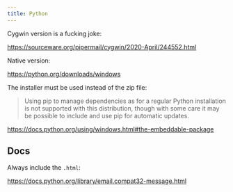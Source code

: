 ```yaml
---
title: Python
---
```


Cygwin version is a fucking joke:

<https://sourceware.org/pipermail/cygwin/2020-April/244552.html>

Native version:

<https://python.org/downloads/windows>

The installer must be used instead of the zip file:

> Using pip to manage dependencies as for a regular Python installation is not
> supported with this distribution, though with some care it may be possible to
> include and use pip for automatic updates.

<https://docs.python.org/using/windows.html#the-embeddable-package>

## Docs

Always include the `.html`:

<https://docs.python.org/library/email.compat32-message.html>
